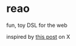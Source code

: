 # reao

fun, toy DSL for the web

inspired by [this post](https://x.com/tarngerine/status/1587078174642507776?s=20) on X
